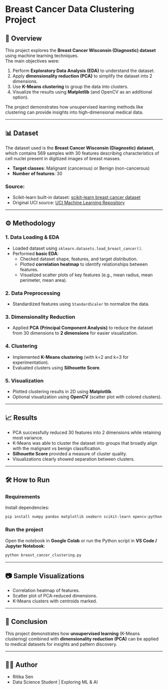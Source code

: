 # Breast Cancer Data Clustering Project

## 📌 Overview
This project explores the **Breast Cancer Wisconsin (Diagnostic) dataset** using machine learning techniques.  
The main objectives were:  
1. Perform **Exploratory Data Analysis (EDA)** to understand the dataset.  
2. Apply **dimensionality reduction (PCA)** to simplify the dataset into 2 dimensions.  
3. Use **K-Means clustering** to group the data into clusters.  
4. Visualize the results using **Matplotlib** (and OpenCV as an additional option).  

The project demonstrates how unsupervised learning methods like clustering can provide insights into high-dimensional medical data.

---

## 📊 Dataset
The dataset used is the **Breast Cancer Wisconsin (Diagnostic) dataset**, which contains 569 samples with 30 features describing characteristics of cell nuclei present in digitized images of breast masses.  

- **Target classes**: Malignant (cancerous) or Benign (non-cancerous)  
- **Number of features**: 30  

### Source:
- Scikit-learn built-in dataset: [scikit-learn breast cancer dataset](https://scikit-learn.org/stable/modules/generated/sklearn.datasets.load_breast_cancer.html)  
- Original UCI source: [UCI Machine Learning Repository](https://archive.ics.uci.edu/ml/datasets/breast+cancer+wisconsin+(diagnostic))  

---

## ⚙️ Methodology
### 1. Data Loading & EDA
- Loaded dataset using `sklearn.datasets.load_breast_cancer()`.  
- Performed **basic EDA**:  
  - Checked dataset shape, features, and target distribution.  
  - Plotted **correlation heatmap** to identify relationships between features.  
  - Visualized scatter plots of key features (e.g., mean radius, mean perimeter, mean area).  

### 2. Data Preprocessing
- Standardized features using `StandardScaler` to normalize the data.  

### 3. Dimensionality Reduction
- Applied **PCA (Principal Component Analysis)** to reduce the dataset from 30 dimensions to **2 dimensions** for easier visualization.  

### 4. Clustering
- Implemented **K-Means clustering** (with k=2 and k=3 for experimentation).  
- Evaluated clusters using **Silhouette Score**.  

### 5. Visualization
- Plotted clustering results in 2D using **Matplotlib**.  
- Optional visualization using **OpenCV** (scatter plot with colored clusters).  

---

## 📈 Results
- PCA successfully reduced 30 features into 2 dimensions while retaining most variance.  
- K-Means was able to cluster the dataset into groups that broadly align with the malignant vs benign classification.  
- **Silhouette Score** provided a measure of cluster quality.  
- Visualizations clearly showed separation between clusters.  

---

## 🛠️ How to Run
### Requirements
Install dependencies:
```bash
pip install numpy pandas matplotlib seaborn scikit-learn opencv-python
```

### Run the project
Open the notebook in **Google Colab** or run the Python script in **VS Code / Jupyter Notebook**:
```bash
python breast_cancer_clustering.py
```

---

## 📷 Sample Visualizations
- Correlation heatmap of features.  
- Scatter plot of PCA-reduced dimensions.  
- K-Means clusters with centroids marked.  

---

## 📌 Conclusion
This project demonstrates how **unsupervised learning** (K-Means clustering) combined with **dimensionality reduction (PCA)** can be applied to medical datasets for insights and pattern discovery.  

---

## 👩‍💻 Author
- Ritika Sen 
- Data Science Student | Exploring ML & AI  
